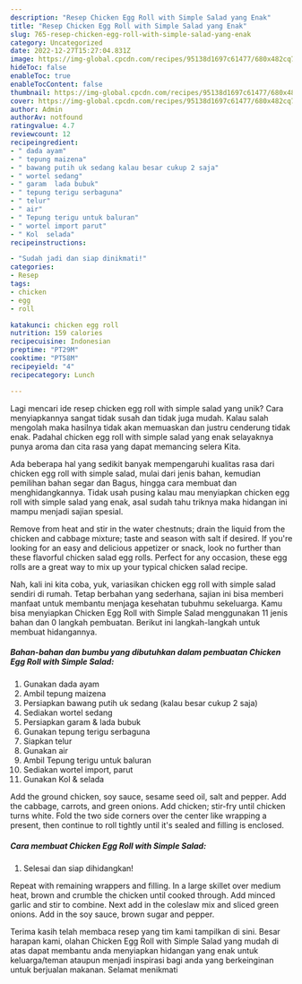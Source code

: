 ```yaml
---
description: "Resep Chicken Egg Roll with Simple Salad yang Enak"
title: "Resep Chicken Egg Roll with Simple Salad yang Enak"
slug: 765-resep-chicken-egg-roll-with-simple-salad-yang-enak
category: Uncategorized
date: 2022-12-27T15:27:04.831Z
image: https://img-global.cpcdn.com/recipes/95138d1697c61477/680x482cq70/chicken-egg-roll-with-simple-salad-foto-resep-utama.jpg
hideToc: false
enableToc: true
enableTocContent: false
thumbnail: https://img-global.cpcdn.com/recipes/95138d1697c61477/680x482cq70/chicken-egg-roll-with-simple-salad-foto-resep-utama.jpg
cover: https://img-global.cpcdn.com/recipes/95138d1697c61477/680x482cq70/chicken-egg-roll-with-simple-salad-foto-resep-utama.jpg
author: Admin
authorAv: notfound
ratingvalue: 4.7
reviewcount: 12
recipeingredient:
- " dada ayam"
- " tepung maizena"
- " bawang putih uk sedang kalau besar cukup 2 saja"
- " wortel sedang"
- " garam  lada bubuk"
- " tepung terigu serbaguna"
- " telur"
- " air"
- " Tepung terigu untuk baluran"
- " wortel import parut"
- " Kol  selada"
recipeinstructions:

- "Sudah jadi dan siap dinikmati!"
categories:
- Resep
tags:
- chicken
- egg
- roll

katakunci: chicken egg roll 
nutrition: 159 calories
recipecuisine: Indonesian
preptime: "PT29M"
cooktime: "PT58M"
recipeyield: "4"
recipecategory: Lunch

---
```





Lagi mencari ide resep chicken egg roll with simple salad yang unik? Cara menyiapkannya sangat tidak susah dan tidak juga mudah. Kalau salah mengolah maka hasilnya tidak akan memuaskan dan justru cenderung tidak enak. Padahal chicken egg roll with simple salad yang enak selayaknya punya aroma dan cita rasa yang dapat memancing selera Kita.





Ada beberapa hal yang sedikit banyak mempengaruhi kualitas rasa dari chicken egg roll with simple salad, mulai dari jenis bahan, kemudian pemilihan bahan segar dan Bagus, hingga cara membuat dan menghidangkannya. Tidak usah pusing kalau mau menyiapkan chicken egg roll with simple salad yang enak,      asal sudah tahu triknya maka hidangan ini mampu menjadi sajian spesial.














Remove from heat and stir in the water chestnuts; drain the liquid from the chicken and cabbage mixture; taste and season with salt if desired. If you&#39;re looking for an easy and delicious appetizer or snack, look no further than these flavorful chicken salad egg rolls. Perfect for any occasion, these egg rolls are a great way to mix up your typical chicken salad recipe.






Nah, kali ini kita coba, yuk, variasikan chicken egg roll with simple salad sendiri di rumah. Tetap berbahan yang sederhana, sajian ini bisa memberi manfaat untuk membantu menjaga kesehatan tubuhmu sekeluarga. Kamu bisa menyiapkan Chicken Egg Roll with Simple Salad menggunakan 11 jenis bahan dan 0 langkah pembuatan. Berikut ini langkah-langkah untuk membuat hidangannya.

<!--inarticleads1-->

##### Bahan-bahan dan bumbu yang dibutuhkan dalam pembuatan Chicken Egg Roll with Simple Salad:

1. Gunakan  dada ayam
1. Ambil  tepung maizena
1. Persiapkan  bawang putih uk sedang (kalau besar cukup 2 saja)
1. Sediakan  wortel sedang
1. Persiapkan  garam &amp; lada bubuk
1. Gunakan  tepung terigu serbaguna
1. Siapkan  telur
1. Gunakan  air
1. Ambil  Tepung terigu untuk baluran
1. Sediakan  wortel import, parut
1. Gunakan  Kol &amp; selada


Add the ground chicken, soy sauce, sesame seed oil, salt and pepper. Add the cabbage, carrots, and green onions. Add chicken; stir-fry until chicken turns white. Fold the two side corners over the center like wrapping a present, then continue to roll tightly until it&#39;s sealed and filling is enclosed. 

<!--inarticleads2-->

##### Cara membuat Chicken Egg Roll with Simple Salad:


1. Selesai dan siap dihidangkan!

Repeat with remaining wrappers and filling. In a large skillet over medium heat, brown and crumble the chicken until cooked through. Add minced garlic and stir to combine. Next add in the coleslaw mix and sliced green onions. Add in the soy sauce, brown sugar and pepper. 

Terima kasih telah membaca resep yang tim kami tampilkan di sini. Besar harapan kami, olahan Chicken Egg Roll with Simple Salad yang mudah di atas dapat membantu anda menyiapkan hidangan yang enak untuk keluarga/teman ataupun menjadi inspirasi bagi anda yang berkeinginan untuk berjualan makanan. Selamat menikmati
